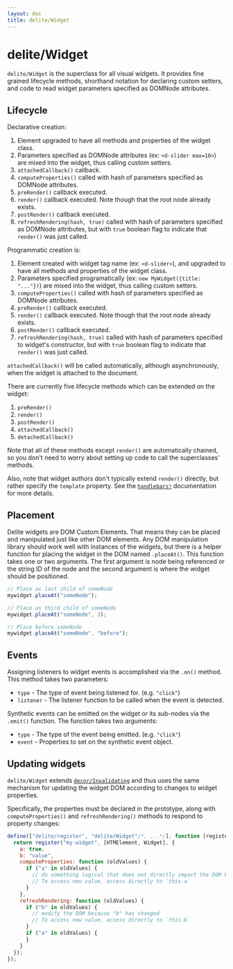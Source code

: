 ```yaml
---
layout: doc
title: delite/Widget
---
```


# delite/Widget

`delite/Widget` is the superclass for all visual widgets.
It provides fine grained lifecycle methods, shorthand notation for declaring custom setters,
and code to read widget parameters specified as DOMNode attributes.

## Lifecycle

Declarative creation:

1. Element upgraded to have all methods and properties of the widget class.
2. Parameters specified as DOMNode attributes (ex: `<d-slider max=10>`) are mixed into the widget, thus calling
   custom setters.
3. `attachedCallback()` callback.
4. `computeProperties()` called with hash of parameters specified as DOMNode attributes.
5. `preRender()` callback executed.
6. `render()` callback executed.  Note though that the root node already exists.
7. `postRender()` callback executed.
8. `refreshRendering(hash, true)` called with hash of parameters specified as DOMNode attributes,
   but with `true` boolean flag to indicate that `render()` was just called.

Programmatic creation is:

1. Element created with widget tag name (ex: `<d-slider>`), and
   upgraded to have all methods and properties of the widget class.
2. Parameters specified programatically
   (ex: `new MyWidget({title: "..."})`) are mixed into the widget, thus calling
   custom setters.
3. `computeProperties()` called with hash of parameters specified as DOMNode attributes.
4. `preRender()` callback executed.
5. `render()` callback executed.   Note though that the root node already exists.
6. `postRender()` callback executed.
7. `refreshRendering(hash, true)` called with hash of parameters specified to widget's constructor,
   but with `true` boolean flag to indicate that `render()` was just called.

`attachedCallback()` will be called automatically, although asynchronously, when the widget is attached to the
document.

There are currently five lifecycle methods which can be extended on the widget:

1. `preRender()`
2. `render()`
3. `postRender()`
4. `attachedCallback()`
5. `detachedCallback()`

Note that all of these methods except `render()` are automatically chained,
so you don't need to worry about setting up code to call the superclasses' methods.

Also, note that widget authors don't typically extend `render()` directly, but rather
specify the `template` property.   See the [`handlebars!`](handlebars.md) documentation for more details.

## Placement

Delite widgets are DOM Custom Elements.  That means they can be placed and manipulated just like other DOM elements.
Any DOM manipulation library should work well with instances of the widgets, but there is a helper function for
placing the widget in the DOM named `.placeAt()`.  This function takes one or two arguments.  The first argument is
node being referenced or the string ID of the node and the second argument is
where the widget should be positioned.

```js
// Place as last child of someNode
mywidget.placeAt("someNode");

// Place as third child of someNode
mywidget.placeAt("someNode", 3);

// Place before someNode
mywidget.placeAt("someNode", "before");
```

## Events

Assigning listeners to widget events is accomplished via the `.on()` method.  This method takes two parameters:

* `type` - The type of event being listened for.  (e.g. `"click"`)
* `listener` - The listener function to be called when the event is detected.

Synthetic events can be emitted on the widget or its sub-nodes via the `.emit()` function.  The function takes two
arguments:

* `type` - The type of the event being emitted. (e.g. `"click"`)
* `event` - Properties to set on the synthetic event object.

## Updating widgets

`delite/Widget` extends [`decor/Invalidating`](/decor/docs/0.5.0/Invalidating.html) and thus uses the same mechanism
for updating the widget DOM according to changes to widget properties.

Specifically, the properties must be declared in the prototype, along with
`computeProperties()` and `refreshRendering()` methods to respond to property changes:

```js
define(["delite/register", "delite/Widget"/*, ...*/], function (register, Widget/*, ...*/) {
  return register("my-widget", [HTMElement, Widget], {
    a: true,
    b: "value",
    computeProperties: function (oldValues) {
      if ("a" in oldValues) {
        // do something logical that does not directly impact the DOM because "a" has changed
        // To access new value, access directly to `this.a`
      }
    },
    refreshRendering: function (oldValues) {
      if ("b" in oldValues) {
        // modify the DOM because "b" has changed
        // To access new value, access directly to `this.b`
      }
      if ("a" in oldValues) {
      }
    }
  });
});
```
